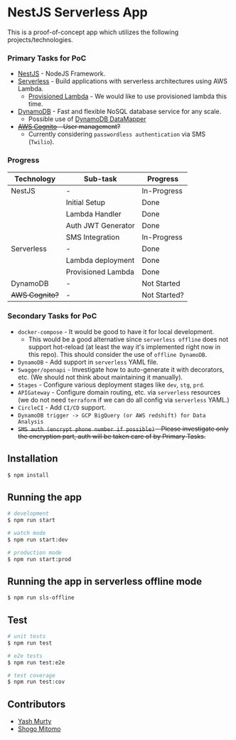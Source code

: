 # NestJS Serverless App

This is a proof-of-concept app which utilizes the following projects/technologies.

### Primary Tasks for PoC

- [NestJS](https://github.com/nestjs/nest) - NodeJS Framework.
- [Serverless](https://github.com/serverless/serverless) - Build applications with serverless architectures using AWS Lambda.
    - [Provisioned Lambda](https://aws.amazon.com/about-aws/whats-new/2019/12/aws-lambda-announces-provisioned-concurrency/) - We would like to use provisioned lambda this time.
- [DynamoDB](https://aws.amazon.com/dynamodb/) - Fast and flexible NoSQL database service for any scale.
    - Possible use of [DynamoDB DataMapper](https://github.com/awslabs/dynamodb-data-mapper-js)
- ~~[AWS Cognito](https://aws.amazon.com/cognito/) - User management?~~
    - Currently considering `passwordless authentication` via SMS (`Twilio`).

### Progress

| Technology | Sub-task | Progress |
| ------------- | ------------- | - |
| NestJS | - | In-Progress  |
|  | Initial Setup | Done  |
|  | Lambda Handler | Done  |
|  | Auth JWT Generator | Done  |
|  | SMS Integration | In-Progress  |
| Serverless | - | Done  |
|  | Lambda deployment | Done  |
|  | Provisioned Lambda | Done  |
| DynamoDB  | - | Not Started  |
| ~~AWS Cognito?~~  | - | Not Started?  |

### Secondary Tasks for PoC
- `docker-compose` - It would be good to have it for local development.
    - This would be a good alternative since `serverless offline` does not support hot-reload (at least the way it's implemented right now in this repo). This should consider the use of `offline DynamoDB`.
- `DynamoDB` - Add support in `serverless` YAML file.
- `Swagger/openapi` - Investigate how to auto-generate it with decorators, etc. (We should not think about maintaining it manually).
- `Stages` - Configure various deployment stages like `dev`, `stg`, `prd`.
- `APIGateway` - Configure domain routing, etc. via `serverless` resources (we do not need `terraform` if we can do all config via `serverless` YAML.)
- `CircleCI` - Add `CI/CD` support.
- `DynamoDB trigger -> GCP BigQuery (or AWS redshift) for Data Analysis`
- ~~`SMS auth (encrypt phone number if possible)` - Please investigate only the encryption part, auth will be taken care of by Primary Tasks.~~

## Installation

```bash
$ npm install
```

## Running the app

```bash
# development
$ npm run start

# watch mode
$ npm run start:dev

# production mode
$ npm run start:prod
```

## Running the app in serverless offline mode
```bash
$ npm run sls-offline
```

## Test

```bash
# unit tests
$ npm run test

# e2e tests
$ npm run test:e2e

# test coverage
$ npm run test:cov
```

## Contributors

- [Yash Murty](https://github.com/yashmurty)
- [Shogo Mitomo](https://github.com/shogo-mitomo)

